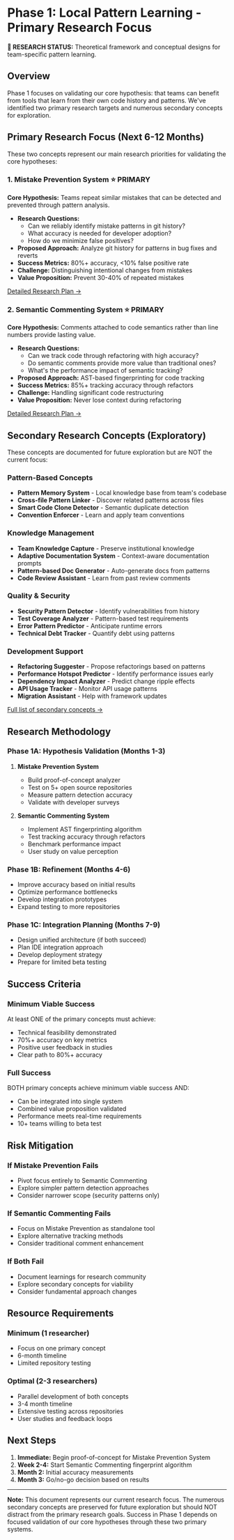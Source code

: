 # Phase 1: Local Pattern Learning - Primary Research Focus

**🔬 RESEARCH STATUS:** Theoretical framework and conceptual designs for team-specific pattern learning.

## Overview

Phase 1 focuses on validating our core hypothesis: that teams can benefit from tools that learn from their own code history and patterns. We've identified two primary research targets and numerous secondary concepts for exploration.

## Primary Research Focus (Next 6-12 Months)

These two concepts represent our main research priorities for validating the core hypotheses:

### 1. Mistake Prevention System ⭐ PRIMARY
**Core Hypothesis:** Teams repeat similar mistakes that can be detected and prevented through pattern analysis.

- **Research Questions:**
  - Can we reliably identify mistake patterns in git history?
  - What accuracy is needed for developer adoption?
  - How do we minimize false positives?
- **Proposed Approach:** Analyze git history for patterns in bug fixes and reverts
- **Success Metrics:** 80%+ accuracy, <10% false positive rate
- **Challenge:** Distinguishing intentional changes from mistakes
- **Value Proposition:** Prevent 30-40% of repeated mistakes

[Detailed Research Plan →](mistake-prevention/README.md)

### 2. Semantic Commenting System ⭐ PRIMARY  
**Core Hypothesis:** Comments attached to code semantics rather than line numbers provide lasting value.

- **Research Questions:**
  - Can we track code through refactoring with high accuracy?
  - Do semantic comments provide more value than traditional ones?
  - What's the performance impact of semantic tracking?
- **Proposed Approach:** AST-based fingerprinting for code tracking
- **Success Metrics:** 85%+ tracking accuracy through refactors
- **Challenge:** Handling significant code restructuring
- **Value Proposition:** Never lose context during refactoring

[Detailed Research Plan →](semantic-commenting/README.md)

## Secondary Research Concepts (Exploratory)

These concepts are documented for future exploration but are NOT the current focus:

### Pattern-Based Concepts
- **Pattern Memory System** - Local knowledge base from team's codebase
- **Cross-file Pattern Linker** - Discover related patterns across files
- **Smart Code Clone Detector** - Semantic duplicate detection
- **Convention Enforcer** - Learn and apply team conventions

### Knowledge Management
- **Team Knowledge Capture** - Preserve institutional knowledge
- **Adaptive Documentation System** - Context-aware documentation prompts
- **Pattern-based Doc Generator** - Auto-generate docs from patterns
- **Code Review Assistant** - Learn from past review comments

### Quality & Security
- **Security Pattern Detector** - Identify vulnerabilities from history
- **Test Coverage Analyzer** - Pattern-based test requirements
- **Error Pattern Predictor** - Anticipate runtime errors
- **Technical Debt Tracker** - Quantify debt using patterns

### Development Support
- **Refactoring Suggester** - Propose refactorings based on patterns
- **Performance Hotspot Predictor** - Identify performance issues early
- **Dependency Impact Analyzer** - Predict change ripple effects
- **API Usage Tracker** - Monitor API usage patterns
- **Migration Assistant** - Help with framework updates

[Full list of secondary concepts →](secondary-concepts.md)

## Research Methodology

### Phase 1A: Hypothesis Validation (Months 1-3)
1. **Mistake Prevention System**
   - Build proof-of-concept analyzer
   - Test on 5+ open source repositories
   - Measure pattern detection accuracy
   - Validate with developer surveys

2. **Semantic Commenting System**
   - Implement AST fingerprinting algorithm
   - Test tracking accuracy through refactors
   - Benchmark performance impact
   - User study on value perception

### Phase 1B: Refinement (Months 4-6)
- Improve accuracy based on initial results
- Optimize performance bottlenecks
- Develop integration prototypes
- Expand testing to more repositories

### Phase 1C: Integration Planning (Months 7-9)
- Design unified architecture (if both succeed)
- Plan IDE integration approach
- Develop deployment strategy
- Prepare for limited beta testing

## Success Criteria

### Minimum Viable Success
At least ONE of the primary concepts must achieve:
- Technical feasibility demonstrated
- 70%+ accuracy on key metrics
- Positive user feedback in studies
- Clear path to 80%+ accuracy

### Full Success
BOTH primary concepts achieve minimum viable success AND:
- Can be integrated into single system
- Combined value proposition validated
- Performance meets real-time requirements
- 10+ teams willing to beta test

## Risk Mitigation

### If Mistake Prevention Fails
- Pivot focus entirely to Semantic Commenting
- Explore simpler pattern detection approaches
- Consider narrower scope (security patterns only)

### If Semantic Commenting Fails
- Focus on Mistake Prevention as standalone tool
- Explore alternative tracking methods
- Consider traditional comment enhancement

### If Both Fail
- Document learnings for research community
- Explore secondary concepts for viability
- Consider fundamental approach changes

## Resource Requirements

### Minimum (1 researcher)
- Focus on one primary concept
- 6-month timeline
- Limited repository testing

### Optimal (2-3 researchers)
- Parallel development of both concepts
- 3-4 month timeline
- Extensive testing across repositories
- User studies and feedback loops

## Next Steps

1. **Immediate:** Begin proof-of-concept for Mistake Prevention System
2. **Week 2-4:** Start Semantic Commenting fingerprint algorithm
3. **Month 2:** Initial accuracy measurements
4. **Month 3:** Go/no-go decision based on results

---

**Note:** This document represents our current research focus. The numerous secondary concepts are preserved for future exploration but should NOT distract from the primary research goals. Success in Phase 1 depends on focused validation of our core hypotheses through these two primary systems.